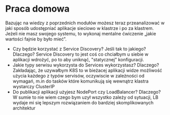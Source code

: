 # Praca domowa

Bazując na wiedzy z poprzednich modułów możesz teraz przeanalizować w jaki sposób udostępniać aplikacje sieciowo w klastrze i po za klastrem. Jeżeli nie masz swojego systemu, to wykonaj mentalne ćwiczenie „jakie wartości fajnie by było mieć”.

 - Czy będzie korzystać z Service Discovery? Jeśli tak to jakiego? Dlaczego?
    Service Discovery to jest coś co chciałbym u siebie w aplikacji wdrożyć, po to aby uniknąć, "statycznej" konfiguracji.
 - Jakie typy serwisu wykorzysta do Services wykorzystasz? Dlaczego?
    Zakładając, że uzywałbym K8S to w bieżacej aplikacji widze możliwość użycia każdego z typów servisów, oczywiscie w zależności od wymagań, m.in do tasków które komunikują się wewnątrz klastra wystarczy ClusterIP
 - Do publikacji aplikacji użyjesz NodePort czy LoadBalancer? Dlaczego?
    W sumie to nie wiem czego bym uzył wszystko zależy od sytuacji, LB wydaje mi się lepszym rozwiązaniem do bardziej skomplikowanych architektur 
